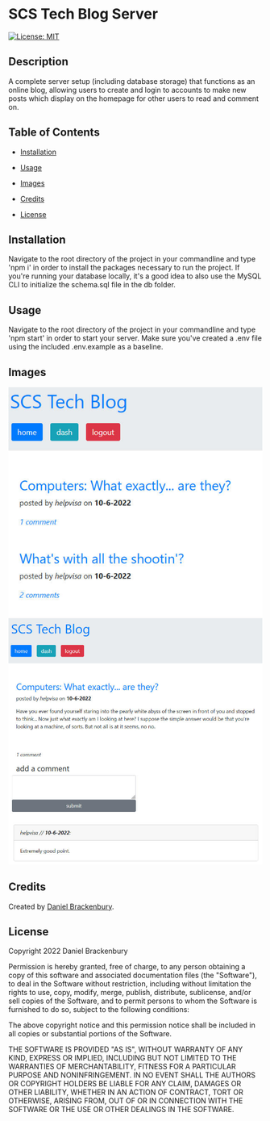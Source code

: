 
# SCS Tech Blog Server
[![License: MIT](https://img.shields.io/badge/License-MIT-yellow.svg)](https://opensource.org/licenses/MIT)

## Description

A complete server setup (including database storage) that functions as an online blog, allowing users to create and login to accounts to make new posts which display on the homepage for other users to read and comment on.

## Table of Contents
- [Installation](#installation)
- [Usage](#usage)
- [Images](#images)

- [Credits](#credits)



- [License](#license)


## Installation

Navigate to the root directory of the project in your commandline and type 'npm i' in order to install the packages necessary to run the project. If you're running your database locally, it's a good idea to also use the MySQL CLI to initialize the schema.sql file in the db folder.


## Usage

Navigate to the root directory of the project in your commandline and type 'npm start' in order to start your server. Make sure you've created a .env file using the included .env.example as a baseline.


## Images


![Preview of the home page running in a web browser.](./assets/images/home_preview.jpg)
![Preview of a post page running in a web browser.](./assets/images/post_preview.jpg)






## Credits

Created by [Daniel Brackenbury](https://github.com/helpvisa).








## License

Copyright 2022 Daniel Brackenbury

Permission is hereby granted, free of charge, to any person obtaining a copy of this software and associated documentation files (the "Software"), to deal in the Software without restriction, including without limitation the rights to use, copy, modify, merge, publish, distribute, sublicense, and/or sell copies of the Software, and to permit persons to whom the Software is furnished to do so, subject to the following conditions:

The above copyright notice and this permission notice shall be included in all copies or substantial portions of the Software.

THE SOFTWARE IS PROVIDED "AS IS", WITHOUT WARRANTY OF ANY KIND, EXPRESS OR IMPLIED, INCLUDING BUT NOT LIMITED TO THE WARRANTIES OF MERCHANTABILITY, FITNESS FOR A PARTICULAR PURPOSE AND NONINFRINGEMENT. IN NO EVENT SHALL THE AUTHORS OR COPYRIGHT HOLDERS BE LIABLE FOR ANY CLAIM, DAMAGES OR OTHER LIABILITY, WHETHER IN AN ACTION OF CONTRACT, TORT OR OTHERWISE, ARISING FROM, OUT OF OR IN CONNECTION WITH THE SOFTWARE OR THE USE OR OTHER DEALINGS IN THE SOFTWARE.
